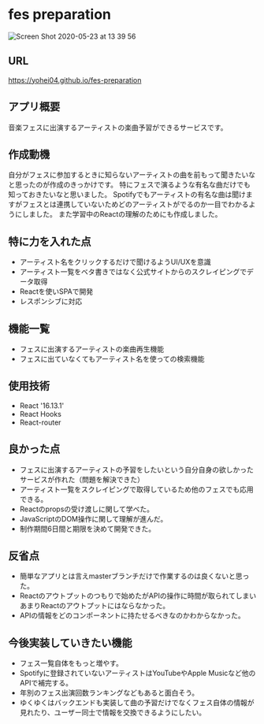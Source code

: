 # fes preparation
![Screen Shot 2020-05-23 at 13 39 56](https://user-images.githubusercontent.com/54460011/82721775-76147d00-9cfb-11ea-851e-6ebde6b3adc4.png)


## URL
https://yohei04.github.io/fes-preparation


## アプリ概要
音楽フェスに出演するアーティストの楽曲予習ができるサービスです。


## 作成動機
自分がフェスに参加するときに知らないアーティストの曲を前もって聞きたいなと思ったのが作成のきっかけです。
特にフェスで演るような有名な曲だけでも知っておきたいなと思いました。
Spotifyでもアーティストの有名な曲は聞けますがフェスとは連携していないためどのアーティストがでるのか一目でわかるようにしました。
また学習中のReactの理解のためにも作成しました。


## 特に力を入れた点
- アーティスト名をクリックするだけで聞けるようUI/UXを意識
- アーティスト一覧をベタ書きではなく公式サイトからのスクレイピングでデータ取得
- Reactを使いSPAで開発
- レスポンシブに対応


## 機能一覧
- フェスに出演するアーティストの楽曲再生機能
- フェスに出ていなくてもアーティスト名を使っての検索機能


## 使用技術
- React '16.13.1'
- React Hooks
- React-router


## 良かった点
- フェスに出演するアーティストの予習をしたいという自分自身の欲しかったサービスが作れた（問題を解決できた）
- アーティスト一覧をスクレイピングで取得しているため他のフェスでも応用できる。
- Reactのpropsの受け渡しに関して学べた。
- JavaScriptのDOM操作に関して理解が進んだ。
- 制作期間6日間と期限を決めて開発できた。


## 反省点
- 簡単なアプリとは言えmasterブランチだけで作業するのは良くないと思った。
- Reactのアウトプットのつもりで始めたがAPIの操作に時間が取られてしまいあまりReactのアウトプットにはならなかった。
- APIの情報をどのコンポーネントに持たせるべきなのかわからなかった。


## 今後実装していきたい機能
- フェス一覧自体をもっと増やす。
- Spotifyに登録されていないアーティストはYouTubeやApple Musicなど他のAPIで補完する。
- 年別のフェス出演回数ランキングなどもあると面白そう。
- ゆくゆくはバックエンドも実装して曲の予習だけでなくフェス自体の情報が見れたり、ユーザー同士で情報を交換できるようにしたい。
